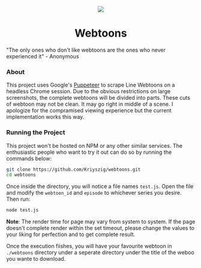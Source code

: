 <div style="text-align:center"><img src="https://static01.nyt.com/images/2015/07/06/business/06webtoons/06webtoons-superJumbo.jpg" /></div>

<center> <h1>Webtoons</h1> </center>

"The only ones who don't like webtoons are the ones who never experienced it" - Anonymous

### About

This project uses Google's [Puppeteer](https://github.com/GoogleChrome/puppeteer) to scrape Line Webtoons on a headless Chrome session. Due to the obvious restrictions on large screenshots, the complete webtoons will be divided into parts. These cuts of webtoon may not be clean. It may go right in middle of a scene. I apologize for the compramised viewing experience but the current implementation works this way. 

### Running the Project

This project won't be hosted on NPM or any other similar services. The enthusiastic people who want to try it out can do so by running the commands below:

```bash
git clone https://github.com/Kriyszig/webtoons.git
cd webtoons
```

Once inside the directory, you will notice a file names `test.js`. Open the file and modify the `webtoon_id` and `episode` to whichever series you desire. Then run:

```bash
node test.js
```

<b>Note</b>: The render time for page may vary from system to system. If the page doesn't complete render within the set timeout, please change the values to your liking for perfection and to get complete result.

Once the execution fiishes, you will have your favourite webtoon in `./webtoons` directory under a seperate directory under the title of the weboo you wante to download.
